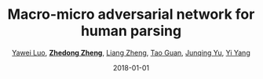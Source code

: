 ---
title: "Macro-micro adversarial network for human parsing"
collection: publications
permalink: /publication/Macro-mi2018
date: 2018-01-01
doi: 
venue: 'ECCV'
paperurl: 'https://zdzheng.xyz/files/ECCV18.pdf'
code: 'https://github.com/RoyalVane/MMAN'
author: '<a href=&quot;https://zdzheng.xyz/authors/Yawei-Luo&quot;>Yawei Luo</a>, <a href=&quot;https://zdzheng.xyz/authors/Zhedong-Zheng&quot;><strong>Zhedong Zheng</strong></a>, <a href=&quot;https://zdzheng.xyz/authors/Liang-Zheng&quot;>Liang Zheng</a>, <a href=&quot;https://zdzheng.xyz/authors/Tao-Guan&quot;>Tao Guan</a>, <a href=&quot;https://zdzheng.xyz/authors/Junqing-Yu&quot;>Junqing Yu</a>, <a href=&quot;https://zdzheng.xyz/authors/Yi-Yang&quot;>Yi Yang</a>'
citation: ' Yawei Luo,  Zhedong Zheng,  Liang Zheng,  Tao Guan,  Junqing Yu,  Yi Yang, &quot;Macro-micro adversarial network for human parsing.&quot; ECCV, 2018.'
pub_year: '2018'
bib: >
    @inproceedings{luo2018macro,  
    author = "Luo, Yawei and Zheng, Zhedong and Zheng, Liang and Guan, Tao and Yu, Junqing and Yang, Yi",  
    title = "Macro-micro adversarial network for human parsing",  
    booktitle = "ECCV",  
    pages = "418--434",  
    code = "https://github.com/RoyalVane/MMAN",  
    url = "https://zdzheng.xyz/files/ECCV18.pdf",  
    year = "2018"
    }

---